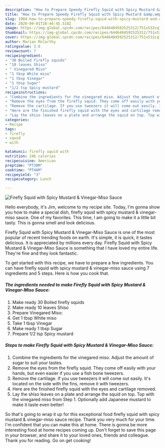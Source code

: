 ```yaml
---
description: "How to Prepare Speedy Firefly Squid with Spicy Mustard &amp;amp; Vinegar-Miso Sauce"
title: "How to Prepare Speedy Firefly Squid with Spicy Mustard &amp;amp; Vinegar-Miso Sauce"
slug: 1904-how-to-prepare-speedy-firefly-squid-with-spicy-mustard-and-amp-vinegar-miso-sauce
date: 2020-09-01T20:44:45.518Z
image: https://img-global.cpcdn.com/recipes/6446484592525312/751x532cq70/firefly-squid-with-spicy-mustard-vinegar-miso-sauce-recipe-main-photo.jpg
thumbnail: https://img-global.cpcdn.com/recipes/6446484592525312/751x532cq70/firefly-squid-with-spicy-mustard-vinegar-miso-sauce-recipe-main-photo.jpg
cover: https://img-global.cpcdn.com/recipes/6446484592525312/751x532cq70/firefly-squid-with-spicy-mustard-vinegar-miso-sauce-recipe-main-photo.jpg
author: Marian McCarthy
ratingvalue: 3.6
reviewcount: 7
recipeingredient:
- "30 Boiled firefly squids"
- "10 leaves Shiso"
- " Vinegared Miso"
- "1 tbsp White miso"
- "1 tbsp Vinegar"
- "1 tbsp Sugar"
- "1/2 tsp Spicy mustard"
recipeinstructions:
- "Combine the ingredients for the vinegared miso. Adjust the amount of sugar to suit your tastes."
- "Remove the eyes from the firefly squid. They come off easily with your hands, but even easier if you use a fish bone tweezers."
- "Remove the cartilage. If you use tweezers it will come out easily. It&#39;s located on the side with the fins, remove it with tweezers."
- "Here are the finished firefly squid with the eyes and cartilage removed."
- "Lay the shiso leaves on a plate and arrange the squid on top. Top with the vinegared miso from Step 1. Optionally add Japanese mustard to make it taste even better!"
categories:
- Recipe
tags:
- firefly
- squid
- with

katakunci: firefly squid with 
nutrition: 246 calories
recipecuisine: American
preptime: "PT30M"
cooktime: "PT46M"
recipeyield: "3"
recipecategory: Lunch

---
```



![Firefly Squid with Spicy Mustard &amp; Vinegar-Miso Sauce](https://img-global.cpcdn.com/recipes/6446484592525312/751x532cq70/firefly-squid-with-spicy-mustard-vinegar-miso-sauce-recipe-main-photo.jpg)

Hello everybody, it's Jim, welcome to my recipe site. Today, I'm gonna show you how to make a special dish, firefly squid with spicy mustard &amp; vinegar-miso sauce. One of my favorites. This time, I am going to make it a little bit tasty. This is gonna smell and look delicious.

Firefly Squid with Spicy Mustard &amp; Vinegar-Miso Sauce is one of the most popular of recent trending foods on earth. It's simple, it is quick, it tastes delicious. It is appreciated by millions every day. Firefly Squid with Spicy Mustard &amp; Vinegar-Miso Sauce is something that I have loved my entire life. They're fine and they look fantastic.




To get started with this recipe, we have to prepare a few ingredients. You can have firefly squid with spicy mustard &amp; vinegar-miso sauce using 7 ingredients and 5 steps. Here is how you cook that.

<!--inarticleads1-->

##### The ingredients needed to make Firefly Squid with Spicy Mustard &amp; Vinegar-Miso Sauce:

1. Make ready 30 Boiled firefly squids
1. Make ready 10 leaves Shiso
1. Prepare  Vinegared Miso:
1. Get 1 tbsp White miso
1. Take 1 tbsp Vinegar
1. Make ready 1 tbsp Sugar
1. Prepare 1/2 tsp Spicy mustard




<!--inarticleads2-->

##### Steps to make Firefly Squid with Spicy Mustard &amp; Vinegar-Miso Sauce:

1. Combine the ingredients for the vinegared miso. Adjust the amount of sugar to suit your tastes.
1. Remove the eyes from the firefly squid. They come off easily with your hands, but even easier if you use a fish bone tweezers.
1. Remove the cartilage. If you use tweezers it will come out easily. It&#39;s located on the side with the fins, remove it with tweezers.
1. Here are the finished firefly squid with the eyes and cartilage removed.
1. Lay the shiso leaves on a plate and arrange the squid on top. Top with the vinegared miso from Step 1. Optionally add Japanese mustard to make it taste even better!




So that's going to wrap it up for this exceptional food firefly squid with spicy mustard &amp; vinegar-miso sauce recipe. Thank you very much for your time. I'm confident that you can make this at home. There is gonna be more interesting food at home recipes coming up. Don't forget to save this page in your browser, and share it to your loved ones, friends and colleague. Thank you for reading. Go on get cooking!
